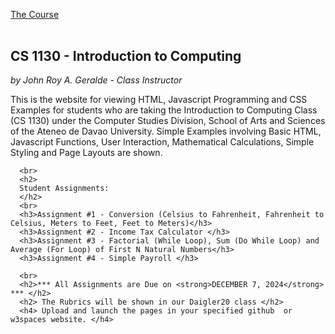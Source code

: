 
<div id="navDemo" class="w3-bar-block w3-black w3-hide w3-hide-large w3-hide-medium w3-top" style="margin-top:46px">
  <a href="#band" class="w3-bar-item w3-button w3-padding-large" onclick="myFunction()">The Course</a>
</div>

<!-- Page content -->
<div class="w3-content" style="max-width:2000px;margin-top:46px">

   <!-- The Band Section -->
  <div class="w3-container w3-content w3-center w3-padding-64" style="max-width:800px" id="band">
    <h2 class="w3-wide">CS 1130 - Introduction to Computing</h2>
    <p class="w3-opacity"><i> <bold> by John Roy A. Geralde - Class Instructor</bold></i></p>
    <p class="w3-justify">This is the website for viewing HTML, Javascript Programming and CSS Examples for students
      who are taking the Introduction to Computing Class (CS 1130) under the Computer Studies Division, School of Arts and Sciences
      of the Ateneo de Davao University. Simple Examples involving Basic HTML, Javascript Functions, User Interaction, 
      Mathematical Calculations, Simple Styling and Page Layouts are shown.</p>
    
      <br>
      <h2>
      Student Assignments:  
      </h2>
      <br>
      <h3>Assignment #1 - Conversion (Celsius to Fahrenheit, Fahrenheit to Celsius, Meters to Feet, Feet to Meters)</h3>
      <h3>Assignment #2 - Income Tax Calculator </h3>
      <h3>Assignment #3 - Factorial (While Loop), Sum (Do While Loop) and Average (For Loop) of First N Natural Numbers</h3>
      <h3>Assignment #4 - Simple Payroll </h3>

      <br>
      <h2>*** All Assignments are Due on <strong>DECEMBER 7, 2024</strong> *** </h2>
      <h2> The Rubrics will be shown in our Daigler20 class </h2>
      <h4> Upload and launch the pages in your specified github  or w3spaces website. </h4>
     


  </div>

  
<!-- End Page Content -->
</div>

<script>
// Automatic Slideshow - change image every 4 seconds
var myIndex = 0;
carousel();

function carousel() {
  var i;
  var x = document.getElementsByClassName("mySlides");
  for (i = 0; i < x.length; i++) {
    x[i].style.display = "none";  
  }
  myIndex++;
  if (myIndex > x.length) {myIndex = 1}    
  x[myIndex-1].style.display = "block";  
  setTimeout(carousel, 4000);    
}

// Used to toggle the menu on small screens when clicking on the menu button
function myFunction() {
  var x = document.getElementById("navDemo");
  if (x.className.indexOf("w3-show") == -1) {
    x.className += " w3-show";
  } else { 
    x.className = x.className.replace(" w3-show", "");
  }
}

// When the user clicks anywhere outside of the modal, close it
var modal = document.getElementById('ticketModal');
window.onclick = function(event) {
  if (event.target == modal) {
    modal.style.display = "none";
  }
}
</script>

</body>
</html>
